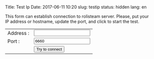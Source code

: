 Title: Test Ip
Date: 2017-06-11 10:20
slug: testip
status: hidden
lang: en

This form can establish connection to rolisteam server.
Please, put your IP address or hostname, update the port, and click to start the test.

<form action="/php/test_ip.php" method="post">
<table>
<tr><td>Address : </td><td><input name="address" id="address" /></td></tr>
<tr><td>Port : </td><td><input name="port" id="port" value="6660" /></td></tr>
<tr><td></td><td><input type="submit" value="Try to connect"/></td></tr>
</table>
